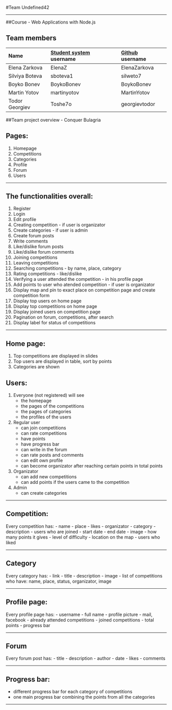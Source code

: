 #Team Undefined42

------------------------------------------

##Course - Web Applications with Node.js

## Team members
| Name | [Student system](https://telerikacademy.com) username | [Github](https://github.com) username|
|:----|:-----------------------|:-----------------------------|
| Elena Zarkova  | ElenaZ      | ElenaZarkova  |
| Silviya Boteva | sboteva1    | silweto7      |
| Boyko Bonev    | BoykoBonev  | BoykoBonev    |
| Martin Yotov   | martinyotov | MartinYotov   |
| Todor Georgiev | Toshe7o     | georgievtodor |

##Team project overview - Conquer Bulagria


## Pages: 
1. Homepage
2. Competitions
3. Categories
4. Profile
5. Forum
6. Users

------------------------------------------

## The functionalities overall:
1. Register
2. Login
3. Edit profile
4. Creating competition - if user is organizator
5. Create categories - if user is admin
6. Create forum posts 
7. Write comments 
8. Like/dislike forum posts 
9. Like/dislike forum comments 
10. Joining competitions
11. Leaving competitions
12. Searching competitions - by name, place, category
13. Rating competitions - like/dislike
14. Verifying a user attended the competition - in his profile page
15. Add points to user who atended competition - if user is organizator
16. Display map and pin to exact place on competition page and create competition form
17. Display top users on home page
18. Display top competitions on home page
19. Display joined users on competition page
20. Pagination on forum, competitions, after search
20. Display label for status of competitions

-------------------------------------
## Home page:
1. Top competitions are displayed in slides
2. Top users are displayed in table, sort by points
3. Categories are shown 

## Users:
1. Everyone (not registered) will see 
	- the homepage
	- the pages of the competitions
	- the pages of categories
	- the profiles of the users
2. Regular user 
	- can join competitions
	- can rate competitions
	- have points
	- have progress bar 
	- can write in the forum
	- can rate posts and comments
	- can edit own profile
	- can become organizator after reaching certain points in total points
3. Organizator
	- can add new competitions
	- can add points if the users came to the competition
4. Admin
	- can create categories

-----------------------------------

## Competition:
Every competition has:
	- name
	- place
	- likes
	- organizator
	- category
	- description
	- users who are joined
	- start date
	- end date
	- image
	- how many points it gives
	- level of difficulty
	- location on the map
	- users who liked

--------------------------------------

## Category
Every category has:
	- link
	- title
	- description
	- image
	- list of competitions who have: name, place, status, organizator, image

--------------------------------------

## Profile page:
Every profile page has:
	- username
	- full name
	- profile picture
	- mail, facebook
	- already attended competitions
	- joined competitions
	- total points
	- progress bar

-----------------------------------------

## Forum
Every forum post has:
	- title
	- description
	- author
	- date
	- likes
	- comments

--------------------------------------

## Progress bar:
- different progress bar for each category of competitions
- one main progress bar combining the points from all the categories

---------------------------------------------

